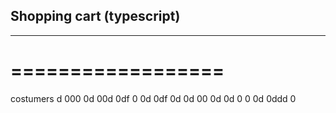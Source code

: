 ## Shopping cart (typescript)
---------------------------
==================
=================

costumers
d
000
0d
00d
0df
0
0d
0df
0d
0d
00
0d
0d
0
0
0d
0ddd
0
